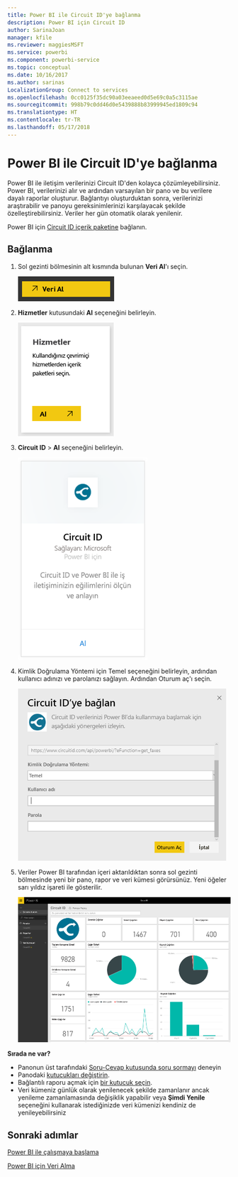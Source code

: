 ```yaml
---
title: Power BI ile Circuit ID'ye bağlanma
description: Power BI için Circuit ID
author: SarinaJoan
manager: kfile
ms.reviewer: maggiesMSFT
ms.service: powerbi
ms.component: powerbi-service
ms.topic: conceptual
ms.date: 10/16/2017
ms.author: sarinas
LocalizationGroup: Connect to services
ms.openlocfilehash: 0cc0125f35dc90a03eeaeed0d5e69c0a5c3115ae
ms.sourcegitcommit: 998b79c0dd46d0e5439888b83999945ed1809c94
ms.translationtype: HT
ms.contentlocale: tr-TR
ms.lasthandoff: 05/17/2018
---
```

# <a name="connect-to-circuit-id-with-power-bi"></a>Power BI ile Circuit ID'ye bağlanma
Power BI ile iletişim verilerinizi Circuit ID'den kolayca çözümleyebilirsiniz. Power BI, verilerinizi alır ve ardından varsayılan bir pano ve bu verilere dayalı raporlar oluşturur. Bağlantıyı oluşturduktan sonra, verilerinizi araştırabilir ve panoyu gereksinimlerinizi karşılayacak şekilde özelleştirebilirsiniz. Veriler her gün otomatik olarak yenilenir.

Power BI için [Circuit ID içerik paketine](https://app.powerbi.com/getdata/services/circuitid) bağlanın.

## <a name="how-to-connect"></a>Bağlanma
1. Sol gezinti bölmesinin alt kısmında bulunan **Veri Al**'ı seçin.
   
    ![](media/service-connect-to-circuit-id/getdata.png)
2. **Hizmetler** kutusundaki **Al** seçeneğini belirleyin.
   
    ![](media/service-connect-to-circuit-id/services.png)
3. **Circuit ID** \> **Al** seçeneğini belirleyin.
   
    ![](media/service-connect-to-circuit-id/circuitid.png)
4. Kimlik Doğrulama Yöntemi için Temel seçeneğini belirleyin, ardından kullanıcı adınızı ve parolanızı sağlayın. Ardından Oturum aç'ı seçin.
   
    ![](media/service-connect-to-circuit-id/circuitid_login.png)
5. Veriler Power BI tarafından içeri aktarıldıktan sonra sol gezinti bölmesinde yeni bir pano, rapor ve veri kümesi görürsünüz. Yeni öğeler sarı yıldız işareti ile gösterilir.
   
    ![](media/service-connect-to-circuit-id/circuitid_dashboard_chrome.png)

**Sırada ne var?**

* Panonun üst tarafındaki [Soru-Cevap kutusunda soru sormayı](power-bi-q-and-a.md) deneyin
* Panodaki [kutucukları değiştirin](service-dashboard-edit-tile.md).
* Bağlantılı raporu açmak için [bir kutucuk seçin](service-dashboard-tiles.md).
* Veri kümeniz günlük olarak yenilenecek şekilde zamanlanır ancak yenileme zamanlamasında değişiklik yapabilir veya **Şimdi Yenile** seçeneğini kullanarak istediğinizde veri kümenizi kendiniz de yenileyebilirsiniz

## <a name="next-steps"></a>Sonraki adımlar
[Power BI ile çalışmaya başlama](service-get-started.md)

[Power BI için Veri Alma](service-get-data.md)

